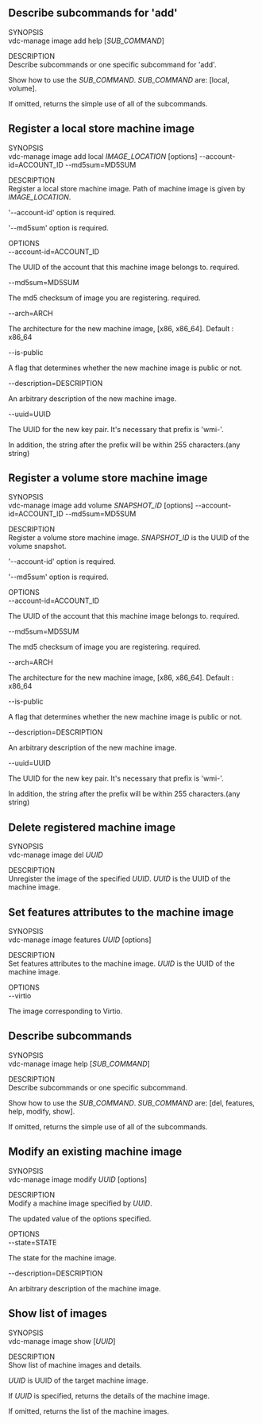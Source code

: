 **Describe subcommands for 'add**'
----------------------------------

SYNOPSIS  
vdc-manage image add help [*SUB\_COMMAND*]

DESCRIPTION  
Describe subcommands or one specific subcommand for 'add'.

Show how to use the *SUB\_COMMAND*. *SUB\_COMMAND* are: [local, volume].

If omitted, returns the simple use of all of the subcommands.

**Register a local store machine image**
----------------------------------------

SYNOPSIS  
vdc-manage image add local *IMAGE\_LOCATION* [options]
--account-id=ACCOUNT\_ID --md5sum=MD5SUM

DESCRIPTION  
Register a local store machine image. Path of machine image is given by
*IMAGE\_LOCATION*.

'--account-id' option is required.

'--md5sum' option is required.

OPTIONS  
--account-id=ACCOUNT\_ID


The UUID of the account that this machine image belongs to. required.

--md5sum=MD5SUM


The md5 checksum of image you are registering. required.

--arch=ARCH


The architecture for the new machine image, [x86, x86\_64]. Default :
x86\_64

--is-public


A flag that determines whether the new machine image is public or not.

--description=DESCRIPTION


An arbitrary description of the new machine image.

--uuid=UUID


The UUID for the new key pair. It's necessary that prefix is 'wmi-'.

In addition, the string after the prefix will be within 255
characters.(any string)

**Register a volume store machine image**
-----------------------------------------

SYNOPSIS  
vdc-manage image add volume *SNAPSHOT\_ID* [options]
--account-id=ACCOUNT\_ID --md5sum=MD5SUM

DESCRIPTION  
Register a volume store machine image. *SNAPSHOT\_ID* is the UUID of the
volume snapshot.

'--account-id' option is required.

'--md5sum' option is required.

OPTIONS  
--account-id=ACCOUNT\_ID


The UUID of the account that this machine image belongs to. required.

--md5sum=MD5SUM


The md5 checksum of image you are registering. required.

--arch=ARCH


The architecture for the new machine image, [x86, x86\_64]. Default :
x86\_64

--is-public


A flag that determines whether the new machine image is public or not.

--description=DESCRIPTION


An arbitrary description of the new machine image.

--uuid=UUID


The UUID for the new key pair. It's necessary that prefix is 'wmi-'.

In addition, the string after the prefix will be within 255
characters.(any string)

**Delete registered machine image**
-----------------------------------

SYNOPSIS  
vdc-manage image del *UUID*

DESCRIPTION  
Unregister the image of the specified *UUID*. *UUID* is the UUID of the
machine image.

**Set features attributes to the machine image**
------------------------------------------------

SYNOPSIS  
vdc-manage image features *UUID* [options]

DESCRIPTION  
Set features attributes to the machine image. *UUID* is the UUID of the
machine image.

OPTIONS  
--virtio


The image corresponding to Virtio.

**Describe subcommands**
------------------------

SYNOPSIS  
vdc-manage image help [*SUB\_COMMAND*]

DESCRIPTION  
Describe subcommands or one specific subcommand.

Show how to use the *SUB\_COMMAND*. *SUB\_COMMAND* are: [del, features,
help, modify, show].

If omitted, returns the simple use of all of the subcommands.

**Modify an existing machine image**
------------------------------------

SYNOPSIS  
vdc-manage image modify *UUID* [options]

DESCRIPTION  
Modify a machine image specified by *UUID*.

The updated value of the options specified.

OPTIONS  
--state=STATE


The state for the machine image.

--description=DESCRIPTION


An arbitrary description of the machine image.

**Show list of images**
-----------------------

SYNOPSIS  
vdc-manage image show [*UUID*]

DESCRIPTION  
Show list of machine images and details.

*UUID* is UUID of the target machine image.

If *UUID* is specified, returns the details of the machine image.

If omitted, returns the list of the machine images.


